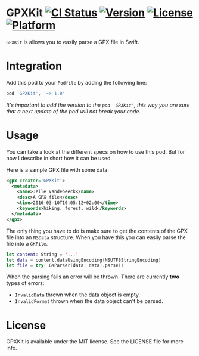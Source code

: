 GPXKit [![CI Status](http://img.shields.io/travis/fousa/gpxkit.svg?style=flat)](https://travis-ci.org/fousa/gpxkit) [![Version](https://img.shields.io/cocoapods/v/GPXKit.svg?style=flat)](http://cocoapods.org/pods/GPXKit) [![License](https://img.shields.io/cocoapods/l/GPXKit.svg?style=flat)](http://cocoapods.org/pods/GPXKit) [![Platform](https://img.shields.io/cocoapods/p/GPXKit.svg?style=flat)](http://cocoapods.org/pods/GPXKit)
======

`GPXKit` is allows you to easily parse a GPX file in Swift.

Integration
===========

Add this pod to your `Podfile` by adding the following line:

``` ruby
pod 'GPXKit', '~> 1.0'
```

_It's important to add the version to the `pod 'GPXKit'`, this way you are sure that a next update of the pod will not break your code._

Usage
=====

You can take a look at the different specs on how to use this pod. But for now I describe in short how it can be used.

Here is a sample GPX file with some data:

``` xml
<gpx creator='GPXKit'>
  <metadata>
    <name>Jelle Vandebeeck</name>
    <desc>A GPX file</desc>
    <time>2016-03-10T10:05:12+02:00</time>
    <keywords>hiking, forest, wild</keywords>
  </metadata>
</gpx>                    
```

The only thing you have to do is make sure to get the contents of the GPX file into an `NSData` structure. When you have this you can easily parse the file into a `GKFile`.

``` swift
let content: String = '...'
let data = content.dataUsingEncoding(NSUTF8StringEncoding)
let file = try! GKParser(data: data).parse()
```

When the parsing fails an error will be thrown. There are currently **two** types of errors:

- `InvalidData` thrown when the data object is empty.
- `InvalidFormat` thrown when the data object can't be parsed.

License
=======

GPXKit is available under the MIT license. See the LICENSE file for more info.
